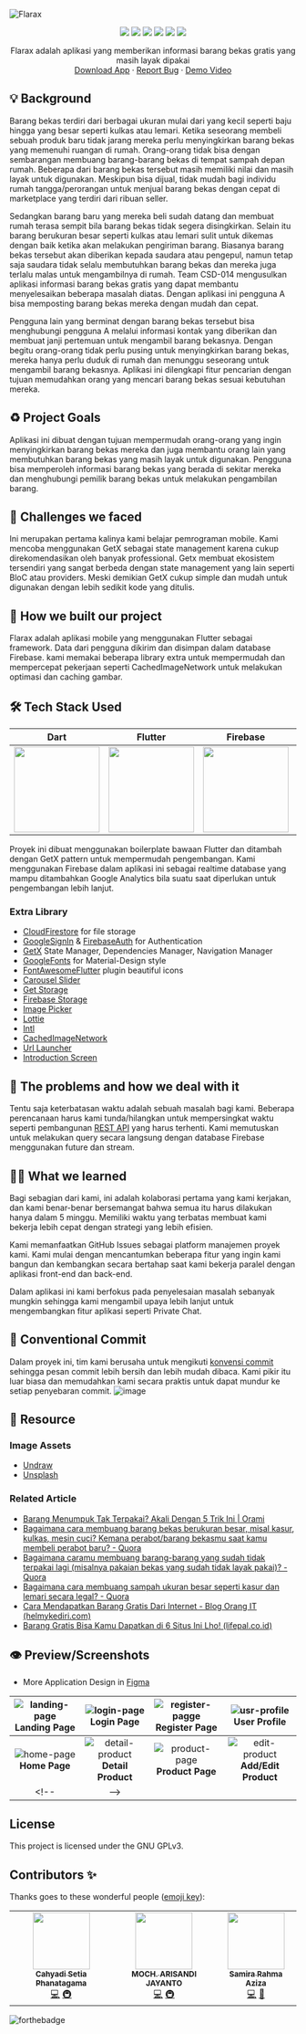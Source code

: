 ![Flarax](https://socialify.git.ci/phanatagama/Flarax/image?description=1&descriptionEditable=%F0%9F%92%A0Made%20using%20Dart%2C%20Flutter%2C%20Firebase%20and%20GetX%F0%9F%92%A0&font=Source%20Code%20Pro&forks=1&issues=1&language=1&logo=https%3A%2F%2Fi.ibb.co%2FRpJ2W40%2F755-Converted-01.png&name=1&pattern=Brick%20Wall&pulls=1&stargazers=1&theme=Dark)
<p align="center">
<img src="https://img.shields.io/badge/dart-%230175C2.svg?style=for-the-badge&logo=dart&logoColor=white" />
<img src="https://img.shields.io/badge/Flutter-%2302569B.svg?style=for-the-badge&logo=Flutter&logoColor=white" />
<img src="https://img.shields.io/badge/firebase-%23039BE5.svg?style=for-the-badge&logo=firebase" />
<img src="https://img.shields.io/badge/git-%23F05033.svg?style=for-the-badge&logo=git&logoColor=white" />
<img src="https://img.shields.io/badge/github-%23121011.svg?style=for-the-badge&logo=github&logoColor=white" />
<img src="https://img.shields.io/badge/Visual%20Studio%20Code-0078d7.svg?style=for-the-badge&logo=visual-studio-code&logoColor=white" />
  </p>
  <p align="center">
    Flarax adalah aplikasi yang memberikan informasi barang bekas gratis yang masih layak dipakai
    <br />
    <a href="https://github.com/phanatagama/Flarax/releases/download/v.1.0.0-beta/Flarax-App-Beta.apk">Download App</a>
    ·
    <a href="https://github.com/phanatagama/Flarax/issues/new">Report Bug</a>
    ·
    <a href="https://drive.google.com/drive/folders/1-rIitoAolhgqZzkIKAcjSvwsQQABDPc8">Demo Video</a>
  </p>

## 💡 Background
Barang bekas terdiri dari berbagai ukuran mulai dari yang kecil seperti baju hingga yang besar seperti kulkas atau lemari. Ketika seseorang membeli sebuah produk baru tidak jarang mereka perlu menyingkirkan barang bekas yang memenuhi ruangan di rumah. Orang-orang tidak bisa dengan sembarangan membuang barang-barang bekas di tempat sampah depan rumah. Beberapa dari barang bekas tersebut masih memiliki nilai dan masih layak untuk digunakan. Meskipun bisa dijual, tidak mudah bagi individu rumah tangga/perorangan untuk menjual barang bekas dengan cepat di marketplace yang terdiri dari ribuan seller.

Sedangkan barang baru yang mereka beli sudah datang dan membuat rumah terasa sempit bila barang bekas tidak segera disingkirkan. Selain itu barang berukuran besar seperti kulkas atau lemari sulit untuk dikemas dengan baik ketika akan melakukan pengiriman barang. Biasanya barang bekas tersebut akan diberikan kepada saudara atau pengepul, namun tetap saja saudara tidak selalu membutuhkan barang bekas dan mereka juga terlalu malas untuk mengambilnya di rumah. Team CSD-014 mengusulkan aplikasi informasi barang bekas gratis yang dapat membantu menyelesaikan beberapa masalah diatas. Dengan aplikasi ini pengguna A bisa memposting barang bekas mereka dengan mudah dan cepat. 

Pengguna lain yang berminat dengan barang bekas tersebut bisa menghubungi pengguna A melalui informasi kontak yang diberikan dan membuat janji pertemuan untuk mengambil barang bekasnya. Dengan begitu orang-orang tidak perlu pusing untuk menyingkirkan barang bekas, mereka hanya perlu duduk di rumah dan menunggu seseorang untuk mengambil barang bekasnya. Aplikasi ini dilengkapi fitur pencarian dengan tujuan memudahkan orang yang mencari barang bekas sesuai kebutuhan mereka.

## ♻️ Project Goals
Aplikasi ini dibuat dengan tujuan mempermudah orang-orang yang ingin menyingkirkan barang bekas mereka dan juga membantu orang lain yang membutuhkan barang bekas yang masih layak untuk digunakan. Pengguna bisa memperoleh informasi barang bekas yang berada di sekitar mereka dan menghubungi pemilik barang bekas untuk melakukan pengambilan barang.

## 🤯 Challenges we faced
Ini merupakan pertama kalinya kami belajar pemrograman mobile. Kami mencoba menggunakan GetX sebagai state management karena cukup direkomendasikan oleh banyak professional. Getx membuat ekosistem tersendiri yang sangat berbeda dengan state management yang lain seperti BloC atau providers. Meski demikian GetX cukup simple dan mudah untuk digunakan dengan lebih sedikit kode yang ditulis.

## 🧐 How we built our project
Flarax adalah aplikasi mobile yang menggunakan Flutter sebagai framework. Data dari pengguna dikirim dan disimpan dalam database Firebase. kami memakai beberapa library extra untuk mempermudah dan mempercepat pekerjaan seperti CachedImageNetwork untuk melakukan optimasi dan caching gambar.

## 🛠️ Tech Stack Used
| Dart      | Flutter      |Firebase      | GetX      | VSCode      | Figma      | 
|------------|-------------|-------------|-------------|-------------|-------------|
| <img src="https://avatars.githubusercontent.com/u/1609975?s=280&v=4" width="150"> | <img src="https://res.cloudinary.com/startup-grind/image/upload/c_fill,dpr_2.0,f_auto,g_center,h_500,q_auto:good,w_500/v1/gcs/platform-data-dsc/events/1_ilC2Aqp5sZd1wi0CopD1Hw_zT8WoJh.png" width="150"> | <img src="https://www.gstatic.com/devrel-devsite/prod/v84e6f6a61298bbae5bb110c196e834c7f21fe3fb34e722925433ddb936d280c9/firebase/images/touchicon-180.png" width="150"> | <img src="https://blog.kakaocdn.net/dn/tTJsy/btraPuKSP5Y/34aELwuQ5eWBta1trRneU1/img.png" width="150"> | <img src="https://cdn.icon-icons.com/icons2/2107/PNG/512/file_type_vscode_icon_130084.png" width="150"> | <img src="https://lh3.googleusercontent.com/proxy/29TIqd2Hy2IpoPm603u0wCjmAUM6ZH9ChesRAAdnmDSzadCMTWwWvq2iJPTwDZYhcBdGWXklrDpqIH34M5n4NbwoM5dEUfq05-FtFMNGEMhk8jWelP0KLLs" width="150"> | 

Proyek ini dibuat menggunakan boilerplate bawaan Flutter dan ditambah dengan GetX pattern untuk mempermudah pengembangan. Kami menggunakan Firebase dalam aplikasi ini sebagai realtime database yang mampu ditambahkan Google Analytics bila suatu saat diperlukan untuk pengembangan lebih lanjut.
### Extra Library
- [CloudFirestore](https://pub.dev/packages/cloud_firestore) for file storage
- [GoogleSignIn](https://pub.dev/packages/google_sign_in) & [FirebaseAuth](https://pub.dev/packages/firebase_auth) for Authentication
- [GetX](https://pub.dev/packages/get) State Manager, Dependencies Manager, Navigation Manager
- [GoogleFonts](https://pub.dev/packages/google_fonts) for Material-Design style
- [FontAwesomeFlutter](https://pub.dev/packages/font_awesome_flutter) plugin beautiful icons
- [Carousel Slider](https://pub.dev/packages/carousel_slider)
- [Get Storage](https://pub.dev/packages/get_storage)
- [Firebase Storage](https://pub.dev/packages/firebase_storage)
- [Image Picker](https://pub.dev/packages/image_picker)
- [Lottie](https://pub.dev/packages/lottie)
- [Intl](https://pub.dev/packages/intl)
- [CachedImageNetwork](https://pub.dev/packages/cached_network_image)
- [Url Launcher](https://pub.dev/packages/url_launcher)
- [Introduction Screen](https://pub.dev/packages/introduction_screen)

## 🔧 The problems and how we deal with it
Tentu saja keterbatasan waktu adalah sebuah masalah bagi kami. Beberapa perencanaan harus kami tunda/hilangkan untuk mempersingkat waktu seperti pembangunan [REST API](https://github.com/phanatagama/Flarax/blob/master/API_Design_Architecture.md) yang harus terhenti. Kami memutuskan untuk melakukan query secara langsung dengan database Firebase menggunakan future dan stream.

## 🧑‍🎓 What we learned
Bagi sebagian dari kami, ini adalah kolaborasi pertama yang kami kerjakan, dan kami benar-benar bersemangat bahwa semua itu harus dilakukan hanya dalam 5 minggu. Memiliki waktu yang terbatas membuat kami bekerja lebih cepat dengan strategi yang lebih efisien.‎

‎Kami memanfaatkan GitHub Issues sebagai platform manajemen proyek kami. Kami mulai dengan mencantumkan beberapa fitur yang ingin kami bangun dan kembangkan secara bertahap saat kami bekerja paralel dengan aplikasi front-end dan back-end.‎

‎Dalam aplikasi ini kami berfokus pada penyelesaian masalah sebanyak mungkin sehingga kami mengambil upaya lebih lanjut untuk mengembangkan fitur aplikasi seperti Private Chat.‎

## 🐾 Conventional Commit
‎Dalam proyek ini, tim kami berusaha untuk mengikuti [konvensi commit](https://www.conventionalcommits.org/en/v1.0.0/) sehingga pesan commit lebih bersih dan lebih mudah dibaca. Kami pikir itu luar biasa dan memudahkan kami secara praktis untuk dapat mundur ke setiap penyebaran commit.
![image](https://user-images.githubusercontent.com/48324618/147223979-cb30dd1d-d7d8-435c-ba32-38309203659d.png)

## 📘 Resource‎
### Image Assets
- [Undraw](http://undraw.co)
- [Unsplash](http://unsplash.com)

### Related Article
- [Barang Menumpuk Tak Terpakai? Akali Dengan 5 Trik Ini | Orami](https://www.orami.co.id/magazine/barang-menumpuk-tak-terpakai-akali-dengan-5-trik-ini/)
- [Bagaimana cara membuang barang bekas berukuran besar, misal kasur, kulkas, mesin cuci? Kemana perabot/barang bekasmu saat kamu membeli perabot baru? - Quora](https://id.quora.com/Bagaimana-cara-membuang-barang-bekas-berukuran-besar-misal-kasur-kulkas-mesin-cuci-Kemana-perabot-barang-bekasmu-saat-kamu-membeli-perabot-baru)
- [Bagaimana caramu membuang barang-barang yang sudah tidak terpakai lagi (misalnya pakaian bekas yang sudah tidak layak pakai)? - Quora](https://id.quora.com/Bagaimana-caramu-membuang-barang-barang-yang-sudah-tidak-terpakai-lagi-misalnya-pakaian-bekas-yang-sudah-tidak-layak-pakai)
- [Bagaimana cara membuang sampah ukuran besar seperti kasur dan lemari secara legal? - Quora](https://bit.ly/3eoe6rK)
- [Cara Mendapatkan Barang Gratis Dari Internet - Blog Orang IT (helmykediri.com)](https://bit.ly/3FuCeVn)
- [Barang Gratis Bisa Kamu Dapatkan di 6 Situs Ini Lho! (lifepal.co.id)](https://lifepal.co.id/media/doyan-berburu-barang-gratisan-cek-6-situs-nih/)

## 👁️ Preview/Screenshots

- More Application Design in [Figma](https://www.figma.com/file/eISf5jqPckik2Js0NIm7TX/Flarax-App-Prototype?node-id=0%3A1)

| ![landing-page](https://user-images.githubusercontent.com/48324618/145372808-ae5dc7a8-f310-4643-84ed-b678a8aeeff1.jpg) **Landing Page** | ![login-page](https://user-images.githubusercontent.com/48324618/145372649-d459f07a-ba18-4cd0-aee1-fe91524abce5.jpg) **Login Page** | ![register-pagge](https://user-images.githubusercontent.com/48324618/145372937-6fddfba7-4abd-40fa-aa01-c01d349ad1d8.jpg) **Register Page** | ![usr-profile](https://user-images.githubusercontent.com/48324618/145373431-ebd4e049-9558-4fd7-8e0d-80f0b83b02e3.jpg) **User Profile** |
| :--: | :--: | :--: | :--: | 
| ![home-page](https://user-images.githubusercontent.com/48324618/145373302-0a966fd3-e787-41c7-8c18-fc1e9ed79588.jpg) **Home Page** | ![detail-product](https://user-images.githubusercontent.com/48324618/145373659-0c01acd8-f2b8-4f9f-a2b3-320117b61593.jpg) **Detail Product** | ![product-page](https://user-images.githubusercontent.com/48324618/145373555-45e28331-c41d-47f1-96a5-74cd2d6d3728.jpg) **Product Page** | ![edit-product](https://user-images.githubusercontent.com/48324618/145373915-5c340a34-9e18-44a8-b81a-cc63882a313a.jpg) **Add/Edit Product** |
<!-- |   -->

## License
This project is licensed under the GNU GPLv3.

## Contributors ✨

Thanks goes to these wonderful people ([emoji key](https://allcontributors.org/docs/en/emoji-key)):

<!-- ALL-CONTRIBUTORS-LIST:START - Do not remove or modify this section -->
<!-- prettier-ignore-start -->
<!-- markdownlint-disable -->
<table>
  <tr>
    <td align="center"><a href="https://github.com/phanatagama"><img src="https://avatars.githubusercontent.com/u/48324618?s=100?v=4" width="100px;" alt=""/><br /><sub><b>Cahyadi Setia Phanatagama</b></sub></a><br /><a href="https://github.com/phanatagama/Flarax/commits?author=phanatagama" title="Code">💻</a> <a href="#infra-phanatagama" title="Infrastructure (Databases, Build-Tools, etc)">🚇</a></td>
    <td align="center"><a href="https://github.com/phanatagama"><img src="https://avatars.githubusercontent.com/u/30518462?v=4?s=100" width="100px;" alt=""/><br /><sub><b>MOCH. ARISANDI JAYANTO</b></sub></a><br /><a href="https://github.com/phanatagama/Flarax/commits?author=phanatagama" title="Code">💻</a> <a href="#infra-phanatagama" title="Infrastructure (Build-Tools, etc)">🚇</a></td>
    <td align="center"><a href="https://github.com/mrgvnn"><img src="https://avatars.githubusercontent.com/u/81848181?v=4?s=100" width="100px;" alt=""/><br /><sub><b>Samira Rahma Aziza</b></sub></a><br /><a href="https://github.com/phanatagama/Flarax/commits?author=mrgvnn" title="Code">💻</a> <a href="#design-mrgvnn" title="Design">🎨</a></td>
  </tr>
</table>


<!-- markdownlint-restore -->
<!-- prettier-ignore-end -->

<!-- ALL-CONTRIBUTORS-LIST:END -->
![forthebadge](https://forthebadge.com/images/badges/built-with-love.svg)
